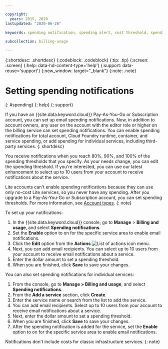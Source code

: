 ```yaml
---

copyright:
  years: 2015, 2020
lastupdated: "2020-06-26"

keywords: spending notification, spending alert, cost threshold, spending threshold, service notifications, preset notifications, notification, 

subcollection: billing-usage

---
```


{:shortdesc: .shortdesc}
{:codeblock: .codeblock}
{:tip: .tip}
{:screen: .screen}
{:help: data-hd-content-type='help'} 
{:support: data-reuse='support'} 
{:new_window: target="_blank"}
{:note: .note}

# Setting spending notifications
{: #spending}
{: help} 
{: support}

If you have an {{site.data.keyword.cloud}} Pay-As-You-Go or Subscription account, you can set up email spending notifications. Now, in addition to account owners, any user on the account with the editor role or higher on the billing service can set spending notifications. You can enable spending notifications for total account, Cloud Foundry runtime, container, and service spending, or add spending for individual services, including third-party services. 
{: shortdesc}

You receive notifications when you reach 80%, 90%, and 100% of the spending thresholds that you specify. As your needs change, you can edit the spending threshold. If you're interested, you can use our latest enhancement to select up to 10 users from your account to receive notifications about the service. 

Lite accounts can't enable spending notifications because they can use only no-cost Lite services, so you never have any spending. After you upgrade to a Pay-As-You-Go or Subscription account, you can set spending thresholds. For more information, see [Account types](/docs/account?topic=account-accounts).
{: note}

To set up your notifications:

1. In the {{site.data.keyword.cloud}} console, go to **Manage** > **Billing and usage**, and select **Spending notifications**.
2. Set the **Enable** option to on for the specific service area to enable email notifications. 
3. Click the **Edit** option from the **Actions** ![List of actions icon](../icons/action-menu-icon.svg) menu.
4. Next, you can add email recipients. You can select up to 10 users from your account to receive email notifications about a service.
5. Enter the dollar amount to set a spending threshold. 
6. When you are finished, click **Save** to save your changes.

You can also set spending notifications for individual services: 

1. From the console, go to **Manage > Billing and usage**, and select **Spending notifications**.
2. From the **Add a service** section, click  **Create**. 
3. Enter the service name or search from the list to add the service. 
4. You can add email recipients. Select up to 10 users from your account to receive email notifications about a service.
5. Next, enter the dollar amount to set a spending threshold. 
6. When you are finished, click **Save** to save your changes.
7. After the spending notification is added for the service, set the **Enable** option to on for the specific service area to enable email notifications. 

Notifications don't include costs for classic infrastructure services. 
{: note}
